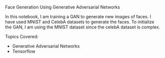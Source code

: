 Face Generation Using Generative Adversarial Networks

In this notebook, I am training a GAN to generate new images of faces. I have used MNIST and CelebA datasets to generate the faces. To initialize the GAN, I am using the MNIST dataset since the celebA dataset is complex.

Topics Covered:
* Generative Adversarial Networks
* Tensorflow
